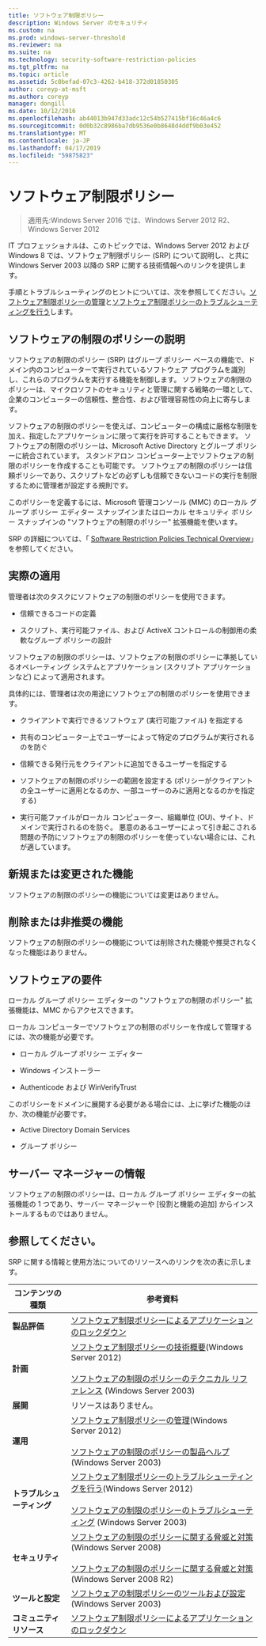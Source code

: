 ```yaml
---
title: ソフトウェア制限ポリシー
description: Windows Server のセキュリティ
ms.custom: na
ms.prod: windows-server-threshold
ms.reviewer: na
ms.suite: na
ms.technology: security-software-restriction-policies
ms.tgt_pltfrm: na
ms.topic: article
ms.assetid: 5c0befad-07c3-4262-b418-372d01850305
author: coreyp-at-msft
ms.author: coreyp
manager: dongill
ms.date: 10/12/2016
ms.openlocfilehash: ab44013b947d33adc12c54b527415bf16c46a4c6
ms.sourcegitcommit: 0d0b32c8986ba7db9536e0b8648d4ddf9b03e452
ms.translationtype: MT
ms.contentlocale: ja-JP
ms.lasthandoff: 04/17/2019
ms.locfileid: "59875823"
---
```

# <a name="software-restriction-policies"></a>ソフトウェア制限ポリシー

>適用先:Windows Server 2016 では、Windows Server 2012 R2、Windows Server 2012

IT プロフェッショナルは、このトピックでは、Windows Server 2012 および Windows 8 では、ソフトウェア制限ポリシー (SRP) について説明し、と共に Windows Server 2003 以降の SRP に関する技術情報へのリンクを提供します。

手順とトラブルシューティングのヒントについては、次を参照してください。[ソフトウェア制限ポリシーの管理](administer-software-restriction-policies.md)と[ソフトウェア制限ポリシーのトラブルシューティングを行う](troubleshoot-software-restriction-policies.md)します。

## <a name="BKMK_OVER"></a>ソフトウェアの制限のポリシーの説明
ソフトウェアの制限のポリシー (SRP) はグループ ポリシー ベースの機能で、ドメイン内のコンピューターで実行されているソフトウェア プログラムを識別し、これらのプログラムを実行する機能を制御します。 ソフトウェアの制限のポリシーは、マイクロソフトのセキュリティと管理に関する戦略の一環として、企業のコンピューターの信頼性、整合性、および管理容易性の向上に寄与します。

ソフトウェアの制限のポリシーを使えば、コンピューターの構成に厳格な制限を加え、指定したアプリケーションに限って実行を許可することもできます。 ソフトウェアの制限のポリシーは、Microsoft Active Directory とグループ ポリシーに統合されています。 スタンドアロン コンピューター上でソフトウェアの制限のポリシーを作成することも可能です。 ソフトウェアの制限のポリシーは信頼ポリシーであり、スクリプトなどの必ずしも信頼できないコードの実行を制限するために管理者が設定する規則です。

このポリシーを定義するには、Microsoft 管理コンソール (MMC) のローカル グループ ポリシー エディター スナップインまたはローカル セキュリティ ポリシー スナップインの "ソフトウェアの制限のポリシー" 拡張機能を使います。

SRP の詳細については、「 [Software Restriction Policies Technical Overview](software-restriction-policies-technical-overview.md)」を参照してください。

## <a name="BKMK_APP"></a>実際の適用
管理者は次のタスクにソフトウェアの制限のポリシーを使用できます。

-   信頼できるコードの定義

-   スクリプト、実行可能ファイル、および ActiveX コントロールの制御用の柔軟なグループ ポリシーの設計

ソフトウェアの制限のポリシーは、ソフトウェアの制限のポリシーに準拠しているオペレーティング システムとアプリケーション (スクリプト アプリケーションなど) によって適用されます。

具体的には、管理者は次の用途にソフトウェアの制限のポリシーを使用できます。

-   クライアントで実行できるソフトウェア (実行可能ファイル) を指定する

-   共有のコンピューター上でユーザーによって特定のプログラムが実行されるのを防ぐ

-   信頼できる発行元をクライアントに追加できるユーザーを指定する

-   ソフトウェアの制限のポリシーの範囲を設定する (ポリシーがクライアントの全ユーザーに適用となるのか、一部ユーザーのみに適用となるのかを指定する)

-   実行可能ファイルがローカル コンピューター、組織単位 (OU)、サイト、ドメインで実行されるのを防ぐ。 悪意のあるユーザーによって引き起こされる問題の予防にソフトウェアの制限のポリシーを使っていない場合には、これが適しています。

## <a name="BKMK_NEW"></a>新規または変更された機能
ソフトウェアの制限のポリシーの機能については変更はありません。

## <a name="BKMK_DEP"></a>削除または非推奨の機能
ソフトウェアの制限のポリシーの機能については削除された機能や推奨されなくなった機能はありません。

## <a name="BKMK_SOFT"></a>ソフトウェアの要件
ローカル グループ ポリシー エディターの "ソフトウェアの制限のポリシー" 拡張機能は、MMC からアクセスできます。

ローカル コンピューターでソフトウェアの制限のポリシーを作成して管理するには、次の機能が必要です。

-   ローカル グループ ポリシー エディター

-   Windows インストーラー

-   Authenticode および WinVerifyTrust

このポリシーをドメインに展開する必要がある場合には、上に挙げた機能のほか、次の機能が必要です。

-   Active Directory Domain Services

-   グループ ポリシー

## <a name="BKMK_INSTALL"></a>サーバー マネージャーの情報
ソフトウェアの制限のポリシーは、ローカル グループ ポリシー エディターの拡張機能の 1 つであり、サーバー マネージャーや [役割と機能の追加] からインストールするものではありません。

## <a name="BKMK_LINKS"></a>参照してください。
SRP に関する情報と使用方法についてのリソースへのリンクを次の表に示します。

|コンテンツの種類|参考資料|
|--------|-------|
|**製品評価**|[ソフトウェア制限ポリシーによるアプリケーションのロックダウン](https://technet.microsoft.com/magazine/2008.06.srp.aspx?pr=blog)|
|**計画**|[ソフトウェア制限ポリシーの技術概要](software-restriction-policies-technical-overview.md)(Windows Server 2012)<br /><br />[ソフトウェアの制限のポリシーのテクニカル リファレンス](https://technet.microsoft.com/library/cc728085(v=WS.10).aspx) (Windows Server 2003)|
|**展開**|リソースはありません。|
|**運用**|[ソフトウェア制限ポリシーの管理](administer-software-restriction-policies.md)(Windows Server 2012)<br /><br />[ソフトウェアの制限のポリシーの製品ヘルプ](https://technet.microsoft.com/library/cc779607(v=WS.10).aspx) (Windows Server 2003)|
|**トラブルシューティング**|[ソフトウェア制限ポリシーのトラブルシューティングを行う](troubleshoot-software-restriction-policies.md)(Windows Server 2012)<br /><br />[ソフトウェアの制限のポリシーのトラブルシューティング](https://technet.microsoft.com/library/cc737011(v=WS.10).aspx) (Windows Server 2003)|
|**セキュリティ**|[ソフトウェアの制限のポリシーに関する脅威と対策](https://technet.microsoft.com/library/dd349795(v=WS.10).aspx) (Windows Server 2008)<br /><br />[ソフトウェアの制限のポリシーに関する脅威と対策](https://technet.microsoft.com/library/hh125926(v=WS.10).aspx) (Windows Server 2008 R2)|
|**ツールと設定**|[ソフトウェアの制限ポリシーのツールおよび設定](https://technet.microsoft.com/library/cc782454(v=WS.10).aspx) (Windows Server 2003)|
|**コミュニティ リソース**|[ソフトウェア制限ポリシーによるアプリケーションのロックダウン](https://technet.microsoft.com/magazine/2008.06.srp.aspx?pr=blog)|



